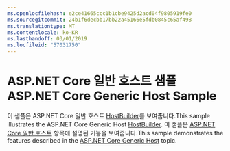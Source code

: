 ```yaml
---
ms.openlocfilehash: e2ce41665ccc1b1cbe9425d2acd04f9805919fe0
ms.sourcegitcommit: 24b1f6decbb17bb22a45166e5fdb0845c65af498
ms.translationtype: MT
ms.contentlocale: ko-KR
ms.lasthandoff: 03/01/2019
ms.locfileid: "57031750"
---
```

# <a name="aspnet-core-generic-host-sample"></a><span data-ttu-id="4d47a-101">ASP.NET Core 일반 호스트 샘플</span><span class="sxs-lookup"><span data-stu-id="4d47a-101">ASP.NET Core Generic Host Sample</span></span>

<span data-ttu-id="4d47a-102">이 샘플은 ASP.NET Core 일반 호스트 [HostBuilder](https://docs.microsoft.com/dotnet/api/microsoft.extensions.hosting.ihostedservice)를 보여줍니다.</span><span class="sxs-lookup"><span data-stu-id="4d47a-102">This sample illustrates the ASP.NET Core Generic Host [HostBuilder](https://docs.microsoft.com/dotnet/api/microsoft.extensions.hosting.ihostedservice).</span></span> <span data-ttu-id="4d47a-103">이 샘플은 [ASP.NET Core 일반 호스트](https://docs.microsoft.com/aspnet/core/fundamentals/host/generic-host) 항목에 설명된 기능을 보여줍니다.</span><span class="sxs-lookup"><span data-stu-id="4d47a-103">This sample demonstrates the features described in the [ASP.NET Core Generic Host](https://docs.microsoft.com/aspnet/core/fundamentals/host/generic-host) topic.</span></span>
